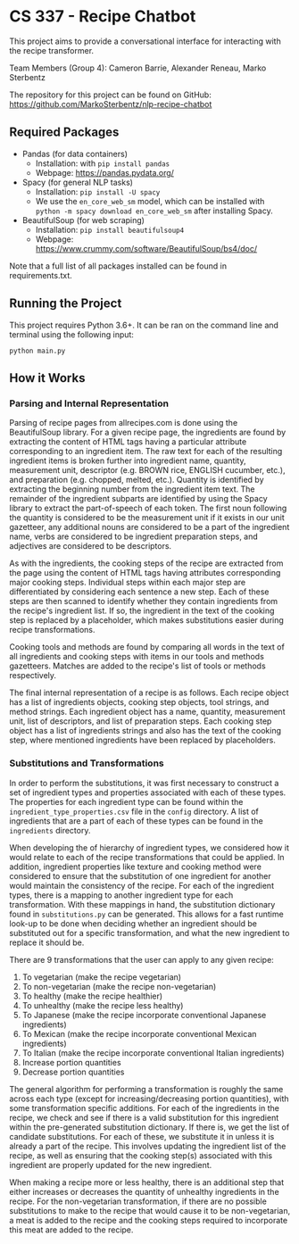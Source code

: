 # CS 337 - Recipe Chatbot

This project aims to provide a conversational interface for interacting with the recipe transformer. 

Team Members (Group 4): Cameron Barrie, Alexander Reneau, Marko Sterbentz

The repository for this project can be found on GitHub: https://github.com/MarkoSterbentz/nlp-recipe-chatbot


## Required Packages
- Pandas (for data containers)
  - Installation: with `pip install pandas`
  - Webpage: https://pandas.pydata.org/
- Spacy (for general NLP tasks)
  - Installation: `pip install -U spacy`
  - We use the `en_core_web_sm` model, which can be installed with `python -m spacy download en_core_web_sm` after installing Spacy.
- BeautifulSoup (for web scraping)
  - Installation: `pip install beautifulsoup4`
  - Webpage: https://www.crummy.com/software/BeautifulSoup/bs4/doc/

Note that a full list of all packages installed can be found in requirements.txt.

## Running the Project
This project requires Python 3.6+. It can be ran on the command line and terminal using the following input:

`python main.py`


## How it Works
### Parsing and Internal Representation
Parsing of recipe pages from allrecipes.com is done using the BeautifulSoup library. For a
given recipe page, the ingredients are found by extracting the content of HTML tags having
a particular attribute corresponding to an ingredient item. The raw text for each of the
resulting ingredient items is broken further into ingredient name, quantity, measurement unit,
descriptor (e.g. BROWN rice, ENGLISH cucumber, etc.), and preparation (e.g. chopped, melted,
etc.). Quantity is identified by extracting the beginning number from the ingredient item
text. The remainder of the ingredient subparts are identified by using the Spacy library to
extract the part-of-speech of each token. The first noun following the quantity is considered
to be the measurement unit if it exists in our unit gazetteer, any additional nouns are
considered to be a part of the ingredient name, verbs are considered to be ingredient
preparation steps, and adjectives are considered to be descriptors.

As with the ingredients, the cooking steps of the recipe are extracted from the page using
the content of HTML tags having attributes corresponding major cooking steps. Individual
steps within each major step are
differentiated by considering each sentence a new step. Each of these steps are then scanned
to identify whether they contain ingredients from the recipe's ingredient
list. If so, the ingredient in the text of the cooking step is replaced by a placeholder,
which makes substitutions easier during recipe transformations.

Cooking tools and methods are found by comparing all words in the text of all ingredients and
cooking steps with items in our tools and methods gazetteers. Matches are added to the recipe's
list of tools or methods respectively.

The final internal representation of a recipe is as follows. Each recipe object has a list of
ingredients objects, cooking step objects, tool strings, and method strings. Each ingredient
object has a name, quantity, measurement unit, list of descriptors, and list of preparation
steps. Each cooking step object has a list of ingredients strings and also has the text of
the cooking step, where mentioned ingredients have been replaced by placeholders.

### Substitutions and Transformations
In order to perform the substitutions, it was first necessary to construct a set of ingredient types and properties
associated with each of these types. The properties for each ingredient type can be found within the
 `ingredient_type_properties.csv` file in the `config` directory. A list of ingredients that are a part of each of these
 types can be found in the `ingredients` directory.

When developing the of hierarchy of ingredient types, we considered how it would relate to each of the recipe transformations
that could be applied. In addition, ingredient properties like texture and cooking method were considered to ensure that the
substitution of one ingredient for another would maintain the consistency of the recipe. For each of the ingredient types,
there is a mapping to another ingredient type for each transformation. With these mappings in hand,
the substitution dictionary found in `substitutions.py` can be generated. This allows for a fast runtime look-up to
be done when deciding whether an ingredient should be substituted out for a specific transformation, and what the new
ingredient to replace it should be.

There are 9 transformations that the user can apply to any given recipe:
1. To vegetarian (make the recipe vegetarian)
2. To non-vegetarian (make the recipe non-vegetarian)
3. To healthy (make the recipe healthier)
4. To unhealthy (make the recipe less healthy)
5. To Japanese (make the recipe incorporate conventional Japanese ingredients)
6. To Mexican (make the recipe incorporate conventional Mexican ingredients)
7. To Italian (make the recipe incorporate conventional Italian ingredients)
8. Increase portion quantities
9. Decrease portion quantities

The general algorithm for performing a transformation is roughly the same across each type (except for increasing/decreasing
portion quantities), with some transformation specific additions. For each of the ingredients in the recipe, we
check and see if there is a valid substitution for this ingredient within the pre-generated substitution dictionary.
If there is, we get the list of candidate substitutions. For each of these, we substitute it in unless
it is already a part of the recipe. This involves updating the ingredient list of the recipe, as well as
ensuring that the cooking step(s) associated with this ingredient are properly updated for the new ingredient.

When making a recipe more or less healthy, there is an additional step that either increases or decreases the quantity of
unhealthy ingredients in the recipe. For the non-vegetarian transformation, if there are no possible substitutions to
make to the recipe that would cause it to be non-vegetarian, a meat is added to the recipe and the cooking steps required
to incorporate this meat are added to the recipe.
